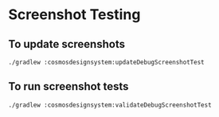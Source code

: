 # Screenshot Testing

## To update screenshots

```
./gradlew :cosmosdesignsystem:updateDebugScreenshotTest
```

## To run screenshot tests

```
./gradlew :cosmosdesignsystem:validateDebugScreenshotTest
```
